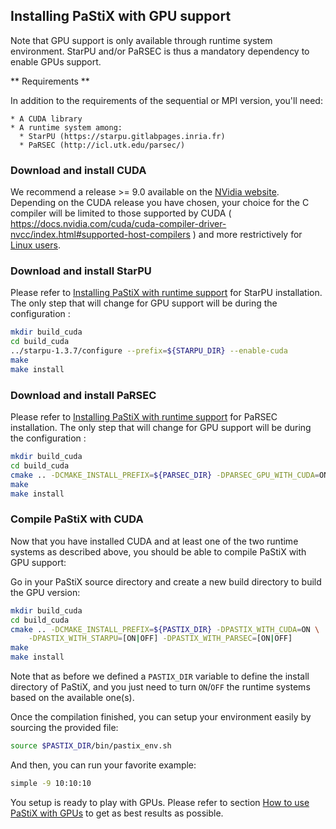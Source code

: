 ## Installing PaStiX with GPU support

Note that GPU support is only available through runtime system
environment. StarPU and/or PaRSEC is thus a mandatory dependency to
enable GPUs support.

** Requirements **

In addition to the requirements of the sequential or MPI version, you'll need:

    * A CUDA library
    * A runtime system among:
      * StarPU (https://starpu.gitlabpages.inria.fr)
      * PaRSEC (http://icl.utk.edu/parsec/)


### Download and install CUDA

We recommend a release >= 9.0 available on the [NVidia
website](https://developer.nvidia.com/CUDA-TOOLKIT-ARCHIVE).
Depending on the CUDA release you have chosen, your choice for the C
compiler will be limited to those supported by CUDA (
https://docs.nvidia.com/cuda/cuda-compiler-driver-nvcc/index.html#supported-host-compilers
) and more restrictively for [Linux
users](https://docs.nvidia.com/cuda/cuda-installation-guide-linux/index.html).

### Download and install StarPU

Please refer to [Installing PaStiX with runtime support](https://solverstack.gitlabpages.inria.fr/pastix/md_docs_doxygen_chapters_Pastix_Runtime.html)
for StarPU installation. The only step that will change for GPU support will be
during the configuration :

```sh
mkdir build_cuda
cd build_cuda
../starpu-1.3.7/configure --prefix=${STARPU_DIR} --enable-cuda
make
make install
```

### Download and install PaRSEC

Please refer to [Installing PaStiX with runtime support](https://solverstack.gitlabpages.inria.fr/pastix/md_docs_doxygen_chapters_Pastix_Runtime.html)
for PaRSEC installation. The only step that will change for GPU support will be
during the configuration :

```sh
mkdir build_cuda
cd build_cuda
cmake .. -DCMAKE_INSTALL_PREFIX=${PARSEC_DIR} -DPARSEC_GPU_WITH_CUDA=ON
make
make install
```

### Compile PaStiX with CUDA

Now that you have installed CUDA and at least one of the two runtime
systems as described above, you should be able to compile PaStiX with
GPU support:

Go in your PaStiX source directory and create a new build directory to
build the GPU version:
```sh
mkdir build_cuda
cd build_cuda
cmake .. -DCMAKE_INSTALL_PREFIX=${PASTIX_DIR} -DPASTIX_WITH_CUDA=ON \
    -DPASTIX_WITH_STARPU=[ON|OFF] -DPASTIX_WITH_PARSEC=[ON|OFF]
make
make install
```

Note that as before we defined a `PASTIX_DIR` variable to define the
install directory of PaStiX, and you just need to turn `ON`/`OFF` the
runtime systems based on the available one(s).

Once the compilation finished, you can setup your environment easily
by sourcing the provided file:
```sh
source $PASTIX_DIR/bin/pastix_env.sh
```

And then, you can run your favorite example:
```sh
simple -9 10:10:10
```

You setup is ready to play with GPUs. Please refer to section
[How to use PaStiX with GPUs](https://solverstack.gitlabpages.inria.fr/pastix/md_docs_doxygen_chapters_How_PaStiX_GPU.html)
to get as best results as possible.
